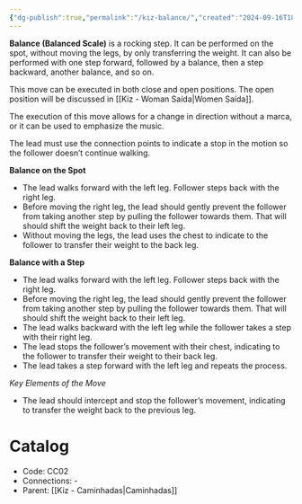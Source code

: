 ```yaml
---
{"dg-publish":true,"permalink":"/kiz-balance/","created":"2024-09-16T18:24:25.536-04:00","updated":"2024-09-26T12:07:36.150-04:00"}
---
```



**Balance (Balanced Scale)** is a rocking step. It can be performed on the spot, without moving the legs, by only transferring the weight. It can also be performed with one step forward, followed by a balance, then a step backward, another balance, and so on.

This move can be executed in both close and open positions. The open position will be discussed in [[Kiz - Woman Saída\|Women Saída]].

The execution of this move allows for a change in direction without a marca, or it can be used to emphasize the music.

The lead must use the connection points to indicate a stop in the motion so the follower doesn’t continue walking.

**Balance on the Spot**

- The lead walks forward with the left leg. Follower steps back with the right leg.
- Before moving the right leg, the lead should gently prevent the follower from taking another step by pulling the follower towards them. That will should shift the weight back to their left leg.
- Without moving the legs, the lead uses the chest to indicate to the follower to transfer their weight to the back leg.

**Balance with a Step**

- The lead walks forward with the left leg. Follower steps back with the right leg.
- Before moving the right leg, the lead should gently prevent the follower from taking another step by pulling the follower towards them. That will should shift the weight back to their left leg.
- The lead walks backward with the left leg while the follower takes a step with their right leg.
- The lead stops the follower’s movement with their chest, indicating to the follower to transfer their weight to their back leg.
- The lead takes a step forward with the left leg and repeats the process.

*Key Elements of the Move*
- The lead should intercept and stop the follower’s movement, indicating to transfer the weight back to the previous leg.

# Catalog

- Code: CC02
- Connections: -
- Parent: [[Kiz - Caminhadas\|Caminhadas]]
